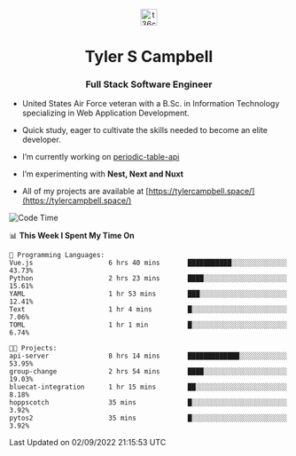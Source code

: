 <p align="center">
<a href="https://www.linkedin.com/in/t36campbell" target="blank"><img align="center" src="https://ik.imagekit.io/t36campbell/Portfolio/linkedin.png.original_m8bbGgPh6.png" alt="t36campbell" height="30" width="30" /></a>
</p>
<h1 align="center">Tyler S Campbell</h1>
<h3 align="center">Full Stack Software Engineer</h3>

* United States Air Force veteran with a B.Sc. in Information Technology specializing in Web Application Development. 

* Quick study, eager to cultivate the skills needed to become an elite developer.

* I’m currently working on [periodic-table-api](https://github.com/t36campbell/periodic-table-api)

* I’m experimenting with **Nest, Next and Nuxt**

* All of my projects are available at [https://tylercampbell.space/](https://tylercampbell.space/)

<!--START_SECTION:waka-->
![Code Time](http://img.shields.io/badge/Code%20Time-1%2C773%20hrs%2035%20mins-blue)

📊 **This Week I Spent My Time On** 

```text
💬 Programming Languages: 
Vue.js                   6 hrs 40 mins       ███████████░░░░░░░░░░░░░░   43.73% 
Python                   2 hrs 23 mins       ████░░░░░░░░░░░░░░░░░░░░░   15.61% 
YAML                     1 hr 53 mins        ███░░░░░░░░░░░░░░░░░░░░░░   12.41% 
Text                     1 hr 4 mins         █░░░░░░░░░░░░░░░░░░░░░░░░   7.06% 
TOML                     1 hr 1 min          █░░░░░░░░░░░░░░░░░░░░░░░░   6.74%

🐱‍💻 Projects: 
api-server               8 hrs 14 mins       █████████████░░░░░░░░░░░░   53.95% 
group-change             2 hrs 54 mins       ████░░░░░░░░░░░░░░░░░░░░░   19.03% 
bluecat-integration      1 hr 15 mins        ██░░░░░░░░░░░░░░░░░░░░░░░   8.18% 
hoppscotch               35 mins             █░░░░░░░░░░░░░░░░░░░░░░░░   3.92% 
pytos2                   35 mins             █░░░░░░░░░░░░░░░░░░░░░░░░   3.92%

```


 Last Updated on 02/09/2022 21:15:53 UTC
<!--END_SECTION:waka-->

